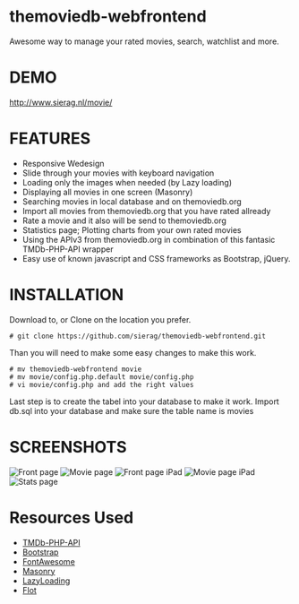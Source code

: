 themoviedb-webfrontend
======================
Awesome way to manage your rated movies, search, watchlist and more.

DEMO
======================
http://www.sierag.nl/movie/

FEATURES
======================
- Responsive Wedesign
- Slide through your movies with keyboard navigation
- Loading only the images when needed (by Lazy loading) 
- Displaying all movies in one screen (Masonry)
- Searching movies in local database and on themoviedb.org
- Import all movies from themoviedb.org that you have rated allready
- Rate a movie and it also will be send to themoviedb.org
- Statistics page; Plotting charts from your own rated movies
- Using the APIv3 from themoviedb.org in combination of this fantasic TMDb-PHP-API wrapper 
- Easy use of known javascript and CSS frameworks as Bootstrap, jQuery.

INSTALLATION
======================

Download to, or Clone on the location you prefer. 
```
# git clone https://github.com/sierag/themoviedb-webfrontend.git
```
Than you will need to make some easy changes to make this work.
```
# mv themoviedb-webfrontend movie
# mv movie/config.php.default movie/config.php
# vi movie/config.php and add the right values
```
Last step is to create the tabel into your database to make it work.
Import db.sql into your database and make sure the table name is movies

SCREENSHOTS
======================
![Front page](http://github.com/sierag/themoviedb-webfrontend/raw/master/img/screen1.jpg)
![Movie page](http://github.com/sierag/themoviedb-webfrontend/raw/master/img/screen2.jpg)
![Front page iPad](http://github.com/sierag/themoviedb-webfrontend/raw/master/img/ipad1.jpg)
![Movie page iPad](http://github.com/sierag/themoviedb-webfrontend/raw/master/img/ipad2.jpg)
![Stats page](http://github.com/sierag/themoviedb-webfrontend/raw/master/img/screen3.jpg)


Resources Used
===============
* [TMDb-PHP-API](https://github.com/glamorous/TMDb-PHP-API)
* [Bootstrap](http://getbootstrap.com)
* [FontAwesome](http://fortawesome.github.com/Font-Awesome/)
* [Masonry](http://masonry.desandro.com/)
* [LazyLoading](http://www.appelsiini.net/projects/lazyload)
* [Flot](https://github.com/flot/flot)
